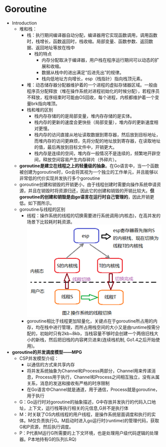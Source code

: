 # Goroutine
- Introduction
  - 堆和栈：
    - 栈：执行期间编译器自动分配，编译器用它实现函数调用，调用函数时，栈增长，函数返回时，栈收缩。局部变量、函数参数、返回数据、返回地址等放在栈中
      - 栈的特点
        - 内存分配取决于编译器，用户栈在程序运行期间可以动态的扩展和收缩。
        - 数据从栈中的进出满足“后进先出”的规律。
        - 栈向低地址方向增长，esp（栈指针）指向栈顶元素。
    - 堆：动态储存器分配器维护着的一个进程的虚拟存储器区域。一般由程序员分配释放（堆在操作系统对进程初始化的时候分配），若程序员不释放，程序结束时可能由OS回收，每个进程，内核都维护着一个变量brk指向堆顶。
    - 栈和堆的区别
      - 栈内存存储的的是局部变量，堆内存存储的是实体。
      - 栈内存的更新的速度会更快些（局部变量），堆内存的更新速度相对更慢。
      - 栈内存的访问直接从地址读取数据到寄存器，然后放到目标地址，而堆内存的访问更麻烦，先将分配的地址放到寄存器，在读取地址的值，最后再放到目标文件中，开销更大。
      - 栈内存是连续的空间，堆内存一般情况不是连续的，频繁地开辟空间，释放空间容易产生内存碎片（外碎片）。
  - **goroutine是建立在线程之上的轻量级的抽象**。在Go语言中，当一个函数被创建为goroutine时，Go会将其视为一个独立的工作单元，并且能够以非常低的代价实现并发执行多个goroutine
  - goroutine创建和销毁的开销更小，由于线程创建时需要向操作系统申请资源，并且在销毁时将资源归还，因此它的创建和销毁的开销比较大。**但goroutine的创建和销毁是由go语言在运行时自己管理的**，因此开销更低。如下图所示。
  - goroutine与线程的区别
    - 线程：操作系统的线程的切换需要进行系统调用(内核态)，在高并发的场景下比较耗时耗资源。![线程切换](线程切换.png)
    - goroutine相比于线程更加轻量化，关键点在于goroutine所占用的内存，均在栈中进行管理，而所占用栈空间的大小又是由runtime按需分配的，初始时只有2kb~8kb，当栈容量不够时会创建一个两倍旧栈大小的新栈，然后把旧栈的内容拷贝进来(连续栈机制, Go1.4之后开始使用)。
- **goroutine的并发调度模型——MPG**
  - CSP并发模型介绍：
    - 以通信的方式来共享内存
    - 将并发系统抽象为Channel和Process两部分，Channel用来传递消息，Process用于执行，Channel和Process之间相互独立，没有从属关系，消息的发送和接收有严格的时序限制
    - 在Go语言中Channel就是通道，用于通信，Process就是goroutine，用于执行
  - G：Go运行时对goroutine的抽象描述，G中存放并发执行的代码入口地址，上下文，运行栈等执行相关的元信息,G并不是执行体
  - M：时关联了OS内核线程的用户线程，是操作系统层面调度和执行的实体。M仅负责执行G。M启动时进入go运行时(runtime)的管理代码，获取G和P资源，然后执行调度。
  - P：P代表M运行G所需要的上下文环境，也是处理用户级代码逻辑的处理器。P本地持有G的队列(LRQ)